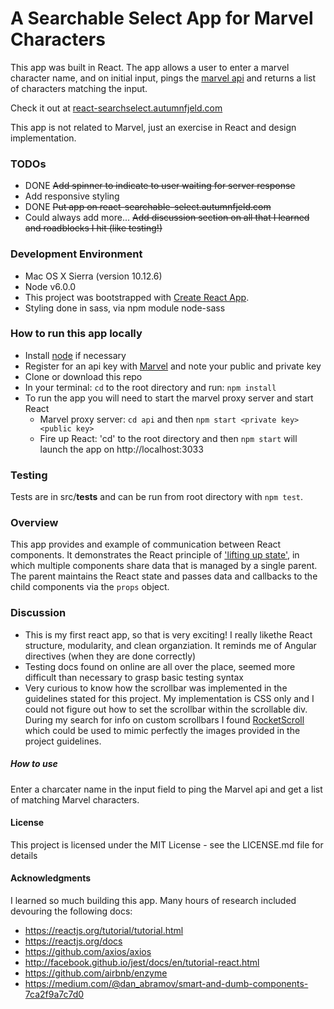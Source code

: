 # A Searchable Select App for Marvel Characters
This app was built in React.  The app allows a user to enter a marvel character name, and on initial input, pings the [marvel api](https://developer.marvel.com/docs#!/public/getCreatorCollection_get_0) and returns a list of characters matching the input.  

Check it out at [react-searchselect.autumnfjeld.com](http://react-searchselect.autumnfjeld.com)

This app is not related to Marvel, just an exercise in React and design implementation. 

### TODOs
* DONE ~~Add spinner to indicate to user waiting for server response~~
* Add responsive styling
* DONE ~~Put app on react-searchable-select.autumnfjeld.com~~
* Could always add more... ~~Add discussion section on all that I learned and roadblocks I hit (like testing!)~~

### Development Environment
* Mac OS X Sierra (version 10.12.6)
* Node v6.0.0
* This project was bootstrapped with [Create React App](https://github.com/facebookincubator/create-react-app).
* Styling done in sass, via npm module node-sass

### How to run this app locally
 * Install [node](https://nodejs.org) if necessary
 * Register for an api key with [Marvel](https://marvel.com/register) and note your public and private key
 * Clone or download this repo
 * In your terminal: `cd` to the root directory and run:  `npm install`
 * To run the app you will need to start the marvel proxy server and start React
   - Marvel proxy server: `cd api` and then `npm start <private key> <public key>`
   - Fire up React: 'cd' to the root directory and then `npm start` will launch the app on http://localhost:3033
 
### Testing
Tests are in src/__tests__ and can be run from root directory with `npm test`.
 
### Overview
This app provides and example of communication between React components. It demonstrates the React principle of ['lifting up state'](https://reactjs.org/docs/lifting-state-up.html), in which multiple components share data that is managed by a single parent. The parent maintains the React state and passes data and callbacks to the child components via the `props` object.
 
### Discussion
* This is my first react app, so that is very exciting!  I really likethe React structure, modularity, and clean organziation.  It reminds me of Angular directives (when they are done correctly)
* Testing docs found on online are all over the place, seemed more difficult than necessary to grasp basic testing syntax
* Very curious to know how the scrollbar was implemented in the guidelines stated for this project. My implementation is CSS only and I could not figure out how to set the scrollbar within the scrollable div. During my search for info on custom scrollbars I found [RocketScroll](https://github.com/Stanko/rocketScroll) which could be used to mimic perfectly the images provided in the project guidelines.

##### How to use
Enter a charcater name in the input field to ping the Marvel api and get a list of matching Marvel characters.
  
#### License
This project is licensed under the MIT License - see the LICENSE.md file for details

#### Acknowledgments
I learned so much building this app.  Many hours of research included devouring the following docs:
* https://reactjs.org/tutorial/tutorial.html
* https://reactjs.org/docs
* https://github.com/axios/axios
* http://facebook.github.io/jest/docs/en/tutorial-react.html
* https://github.com/airbnb/enzyme
* https://medium.com/@dan_abramov/smart-and-dumb-components-7ca2f9a7c7d0
